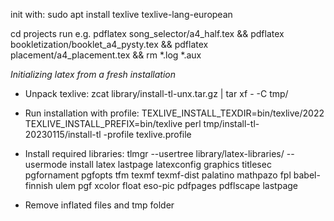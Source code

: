 init with:
sudo apt install texlive texlive-lang-european




cd projects
run e.g.
pdflatex song_selector/a4_half.tex && pdflatex bookletization/booklet_a4_pysty.tex && pdflatex placement/a4_placement.tex && rm *.log *.aux

*Initializing latex from a fresh installation*

- Unpack texlive:
	zcat library/install-tl-unx.tar.gz | tar xf - -C tmp/
- Run installation with profile:
	TEXLIVE_INSTALL_TEXDIR=bin/texlive/2022 TEXLIVE_INSTALL_PREFIX=bin/texlive perl tmp/install-tl-20230115/install-tl -profile texlive.profile
- Install required libraries:
	tlmgr --usertree library/latex-libraries/ --usermode install latex lastpage latexconfig graphics titlesec pgfornament pgfopts tfm texmf texmf-dist palatino mathpazo fpl babel-finnish ulem pgf xcolor float eso-pic pdfpages pdflscape lastpage

- Remove inflated files and tmp folder

